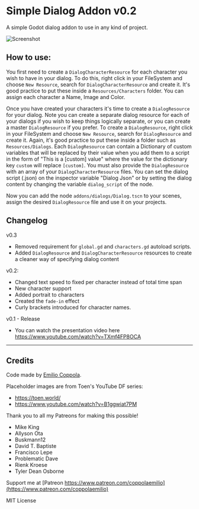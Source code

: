 # Simple Dialog Addon v0.2
A simple Godot dialog addon to use in any kind of project. 

![Screenshot](https://coppolaemilio.com/godot/dialog-screenshot.png)

## How to use:
You first need to create a `DialogCharacterResource` for each character you wish to have in your dialog.
To do this, right click in your FileSystem and choose `New Resource`, search for `DialogCharacterResource` and create it.
It's good practice to put these inside a `Resources/Characters` folder.
You can assign each character a Name, Image and Color.

Once you have created your characters it's time to create a `DialogResource` for your dialog.
Note you can create a separate dialog resource for each of your dialogs if you wish to keep things logically separate, or you can create a master `DialogResource` if you prefer.
To create a `DialogResource`, right click in your FileSystem and choose `New Resource`, search for `DialogResource` and create it.
Again, it's good practice to put these inside a folder such as `Resources/Dialogs`.
Each `DialogResource` can contain a Dictionary of custom variables that will be replaced by their value when you add them to a script in the form of "This is a [custom] value" where the value for the dictionary key `custom` will replace `[custom]`.
You must also provide the `DialogResource` with an array of your `DialogCharacterResource` files.
You can set the dialog script (.json) on the inspector variable "Dialog Json" or by setting the dialog content by changing the variable `dialog_script` of the node.

Now you can add the node `addons/dialogs/Dialog.tscn` to your scenes, assign the desired `DialogResource` file and use it on your projects.

## Changelog
v0.3
 - Removed requirement for `global.gd` and `characters.gd` autoload scripts.
 - Added `DialogResource` and `DialogCharacterResource` resources to create a cleaner way of specifying dialog content

v0.2:
 - Changed text speed to fixed per character instead of total time span
 - New character support
 - Added portrait to characters
 - Created the `fade-in` effect
 - Curly brackets introduced for character names.

v0.1 - Release
 - You can watch the presentation video here https://www.youtube.com/watch?v=TXmf4FP8OCA
---

## Credits
Code made by [Emilio Coppola](https://github.com/coppolaemilio).

Placeholder images are from Toen's YouTube DF series:
 - https://toen.world/
 - https://www.youtube.com/watch?v=B1ggwiat7PM

Thank you to all my Patreons for making this possible!
- Mike King
- Allyson Ota
- Buskmann12
- David T. Baptiste
- Francisco Lepe
- Problematic Dave
- Rienk Kroese
- Tyler Dean Osborne

Support me at [Patreon https://www.patreon.com/coppolaemilio](https://www.patreon.com/coppolaemilio)

MIT License
